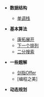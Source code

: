 * **数据结构**  
  * [单调栈](/数据结构/单调栈.md)
    
* **基本算法**
  * [康拓展开](/经典算法/康拓展开.md)
  * [下一个排列](/经典算法/next_permutation.md)
  * [二分搜索](/经典算法/二分.md)
 
* **一些题解**
  * [剑指Offer](/剑指Offer/剑指Offer.md)
  * [编程之美] 
  
* **动态规划**



